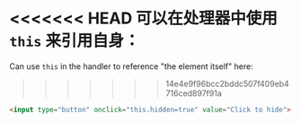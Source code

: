 <<<<<<< HEAD
可以在处理器中使用 `this` 来引用自身：
=======
Can use `this` in the handler to reference "the element itself" here:
>>>>>>> 14e4e9f96bcc2bddc507f409eb4716ced897f91a

```html run height=50
<input type="button" onclick="this.hidden=true" value="Click to hide">
```

